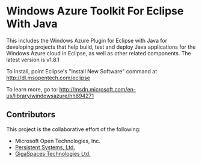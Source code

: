 Windows Azure Toolkit For Eclipse With Java
===========================================

This includes the Windows Azure Plugin for Eclipse with Java for developing projects that help build, test and deploy Java applications for the Windows Azure cloud in Eclipse, as well as other related components.
The latest version is v1.8.1

To install, point Eclipse's "Install New Software" command at http://dl.msopentech.com/eclipse

To learn more, go to: http://msdn.microsoft.com/en-us/library/windowsazure/hh694271


Contributors
------------

This project is the collaborative effort of the following:

* Microsoft Open Technologies, Inc.
* [Persistent Systems, Ltd.](http://www.persistentsys.com/)
* [GigaSpaces Technologies Ltd.](http://www.gigaspaces.com/)